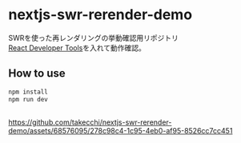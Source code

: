 # nextjs-swr-rerender-demo
SWRを使った再レンダリングの挙動確認用リポジトリ  
[React Developer Tools](https://chrome.google.com/webstore/detail/react-developer-tools/fmkadmapgofadopljbjfkapdkoienihi)を入れて動作確認。

## How to use

```bash
npm install
npm run dev
```

## 
https://github.com/takecchi/nextjs-swr-rerender-demo/assets/68576095/278c98c4-1c95-4eb0-af95-8526cc7cc451


